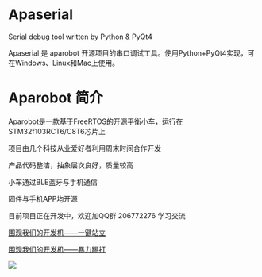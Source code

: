 # Apaserial
Serial debug tool written by Python &amp; PyQt4

Apaserial 是 aparobot 开源项目的串口调试工具。使用Python+PyQt4实现，可在Windows、Linux和Mac上使用。

# Aparobot 简介
Aparobot是一款基于FreeRTOS的开源平衡小车，运行在STM32f103RCT6/C8T6芯片上

项目由几个科技从业爱好者利用周末时间合作开发

产品代码整洁，抽象层次良好，质量较高

小车通过BLE蓝牙与手机通信

固件与手机APP均开源

目前项目正在开发中，欢迎加QQ群 206772276 学习交流

[围观我们的开发机——一键站立](http://v.youku.com/v_show/id_XMzE3MzU0MDc0NA==.html?spm=a2h0k.8191407.0.0&from=s1.8-1-1.2)

[围观我们的开发机——暴力踢打](http://v.youku.com/v_show/id_XMzE3MzU0Mjk4OA==.html?spm=a2h0k.8191407.0.0&from=s1.8-1-1.2)


![](https://github.com/aparobot/apaserial/blob/master/snapshort.png)
